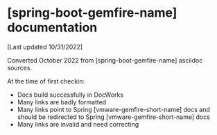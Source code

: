 # [spring-boot-gemfire-name] documentation

[Last updated 10/31/2022]

Converted October 2022 from [spring-boot-gemfire-name] asciidoc sources.

At the time of first checkin:

- Docs build successfully in DocWorks
- Many links are badly formatted
- Many links point to Spring [vmware-gemfire-short-name] docs and should be redirected to Spring [vmware-gemfire-short-name] docs
- Many links are invalid and need correcting

